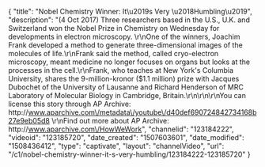 {
    "title": "Nobel Chemistry Winner: It\u2019s Very \u2018Humbling\u2019",
    "description": "(4 Oct 2017) Three researchers based in the U.S., U.K. and Switzerland won the Nobel Prize in Chemistry on Wednesday for developments in electron microscopy. \r\nOne of the winners, Joachim Frank developed a method to generate three-dimensional images of the molecules of life.\r\nFrank said the method, called cryo-electron microscopy, meant medicine no longer focuses on organs but looks at the processes in the cell.\r\nFrank, who teaches at New York's Columbia University, shares the 9-million-kronor ($1.1 million) prize with Jacques Dubochet of the University of Lausanne and Richard Henderson of MRC Laboratory of Molecular Biology in Cambridge, Britain.\r\n\r\n\r\nYou can license this story through AP Archive: http:\/\/www.aparchive.com\/metadata\/youtube\/d40def690724842734168b27e9eb05d8 \r\nFind out more about AP Archive: http:\/\/www.aparchive.com\/HowWeWork",
    "channelid": "123184222",
    "videoid": "123185720",
    "date_created": "1507603601",
    "date_modified": "1508436412",
    "type": "captivate",
    "layout": "channelVideo",
    "url": "\/c1\/nobel-chemistry-winner-it-s-very-humbling\/123184222-123185720"
}